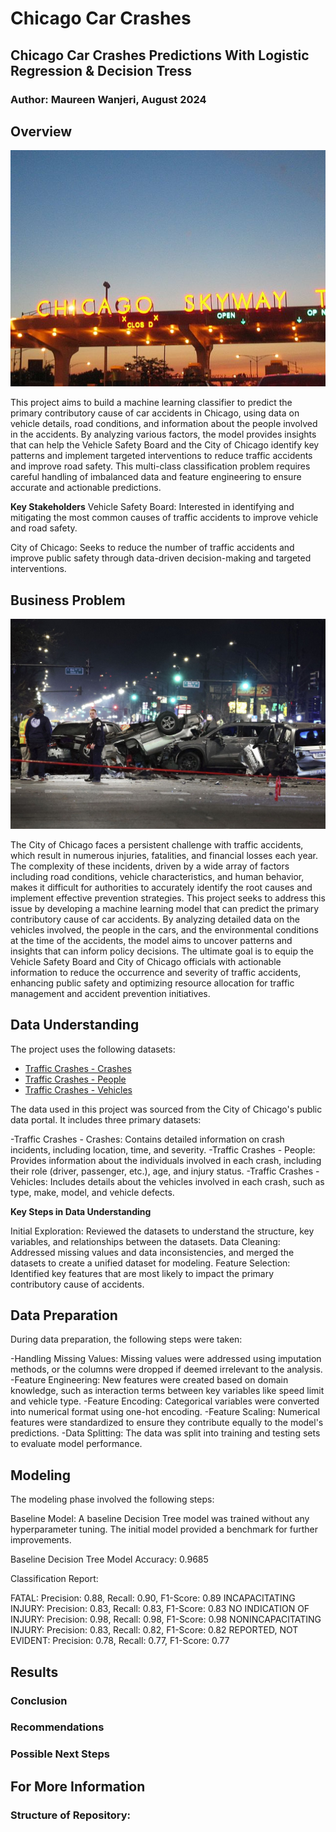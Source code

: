 # Chicago Car Crashes

## Chicago Car Crashes Predictions With Logistic Regression & Decision Tress

### Author: Maureen Wanjeri, August 2024

## Overview
![Sunset view of the Chicago Skyway tollbooths at the entrance to the Chicago southbound city limits](readme_images/640px-ChicagoSkyway1104.jpg) <br />

This project aims to build a machine learning classifier to predict the primary contributory cause of car accidents in Chicago, using data on vehicle details, road conditions, and information about the people involved in the accidents. By analyzing various factors, the model provides insights that can help the Vehicle Safety Board and the City of Chicago identify key patterns and implement targeted interventions to reduce traffic accidents and improve road safety. This multi-class classification problem requires careful handling of imbalanced data and feature engineering to ensure accurate and actionable predictions.

**Key Stakeholders**
Vehicle Safety Board: Interested in identifying and mitigating the most common causes of traffic accidents to improve vehicle and road safety.

City of Chicago: Seeks to reduce the number of traffic accidents and improve public safety through data-driven decision-making and targeted interventions.





## Business Problem

![Police process the fatal crash Wednesday at 87th Street and Cottage Grove Avenue in Chicago that sent drivers and passengers in other vehicles to hospitals. Terrence Antonio James/Chicago Tribune/TNS/Getty Images](readme_images/221124014742-01-chicago-crash-112322-restricted.jpg)

The City of Chicago faces a persistent challenge with traffic accidents, which result in numerous injuries, fatalities, and financial losses each year. The complexity of these incidents, driven by a wide array of factors including road conditions, vehicle characteristics, and human behavior, makes it difficult for authorities to accurately identify the root causes and implement effective prevention strategies. This project seeks to address this issue by developing a machine learning model that can predict the primary contributory cause of car accidents. By analyzing detailed data on the vehicles involved, the people in the cars, and the environmental conditions at the time of the accidents, the model aims to uncover patterns and insights that can inform policy decisions. The ultimate goal is to equip the Vehicle Safety Board and City of Chicago officials with actionable information to reduce the occurrence and severity of traffic accidents, enhancing public safety and optimizing resource allocation for traffic management and accident prevention initiatives.


## Data Understanding
The project uses the following datasets:

- [Traffic Crashes - Crashes](https://data.cityofchicago.org/Transportation/Traffic-Crashes-Crashes/85ca-t3if)
- [Traffic Crashes - People](https://data.cityofchicago.org/Transportation/Traffic-Crashes-People/u6pd-qa9d)
- [Traffic Crashes - Vehicles](https://data.cityofchicago.org/Transportation/Traffic-Crashes-Vehicles/68nd-jvt3)

The data used in this project was sourced from the City of Chicago's public data portal. It includes three primary datasets:

-Traffic Crashes - Crashes: Contains detailed information on crash incidents, including location, time, and severity.
-Traffic Crashes - People: Provides information about the individuals involved in each crash, including their role (driver, passenger, etc.), age, and injury status.
-Traffic Crashes - Vehicles: Includes details about the vehicles involved in each crash, such as type, make, model, and vehicle defects.

**Key Steps in Data Understanding**

Initial Exploration: Reviewed the datasets to understand the structure, key variables, and relationships between the datasets.
Data Cleaning: Addressed missing values and data inconsistencies, and merged the datasets to create a unified dataset for modeling.
Feature Selection: Identified key features that are most likely to impact the primary contributory cause of accidents.
 
## Data Preparation

During data preparation, the following steps were taken:

-Handling Missing Values: Missing values were addressed using imputation methods, or the columns were dropped if deemed irrelevant to the analysis.
-Feature Engineering: New features were created based on domain knowledge, such as interaction terms between key variables like speed limit and vehicle type.
-Feature Encoding: Categorical variables were converted into numerical format using one-hot encoding.
-Feature Scaling: Numerical features were standardized to ensure they contribute equally to the model's predictions.
-Data Splitting: The data was split into training and testing sets to evaluate model performance.

## Modeling

The modeling phase involved the following steps:

Baseline Model: A baseline Decision Tree model was trained without any hyperparameter tuning. The initial model provided a benchmark for further improvements.

Baseline Decision Tree Model Accuracy: 0.9685

Classification Report:

FATAL: Precision: 0.88, Recall: 0.90, F1-Score: 0.89
INCAPACITATING INJURY: Precision: 0.83, Recall: 0.83, F1-Score: 0.83
NO INDICATION OF INJURY: Precision: 0.98, Recall: 0.98, F1-Score: 0.98
NONINCAPACITATING INJURY: Precision: 0.83, Recall: 0.82, F1-Score: 0.82
REPORTED, NOT EVIDENT: Precision: 0.78, Recall: 0.77, F1-Score: 0.77





## Results


### Conclusion

### Recommendations


### Possible Next Steps



## For More Information



### Structure of Repository:

